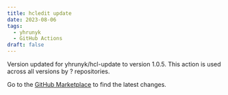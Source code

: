 ```yaml
---
title: hcledit update
date: 2023-08-06
tags:
  - yhrunyk
  - GitHub Actions
draft: false
---
```



Version updated for yhrunyk/hcl-update to version 1.0.5.
This action is used across all versions by ? repositories.

Go to the [GitHub Marketplace](https://github.com/marketplace/actions/hcledit-update) to find the latest changes.
